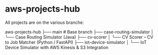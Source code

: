 # aws-projects-hub

All projects are on the various branche:

aws-projects-hub
├── main # Base branch
├── case-routing-simulator
│ └── Case Routing Simulator (Java)
├── cv-scorer
│ └── CV Scorer – CV to Job Matcher (Python / FastAPI)
├── iot-device-simulator
│ └── IoT Device Simulator with AWS Kinesis & S3 Integration
